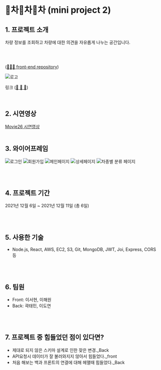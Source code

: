 # 🚗차🚗차🚗차 (mini project 2)

## 1. 프로젝트 소개

차량 정보를 조회하고 차량에 대한 의견을 자유롭게 나누는 공간입니다.

<br/>

<br/> ([👏👏👏 front-end repository](https://github.com/picapipicca/chachachaFE))

![로고](https://img1.daumcdn.net/thumb/R1280x0/?scode=mtistory2&fname=https%3A%2F%2Fblog.kakaocdn.net%2Fdn%2Fb4gOGL%2Fbtrnc4MLbrx%2F8g8GqJkuDEsC3x1aJriJMK%2Fimg.png)

링크
([🚗 🚗 🚗](http://picapipicca.shop/))

<br/>

## 2. 시연영상

[Movie26 시연영상](https://youtu.be/cCj2jCV43Nk "무비평점서비스")
<br/>
<br/>

## 3. 와이어프레임

![로그인](https://img1.daumcdn.net/thumb/R1280x0/?scode=mtistory2&fname=https%3A%2F%2Fblog.kakaocdn.net%2Fdn%2Fc9Dih8%2Fbtrm7Nyz5sE%2Fhp0MwWLZS96jDTKKN7OTHK%2Fimg.png)
![회원가입](https://img1.daumcdn.net/thumb/R1280x0/?scode=mtistory2&fname=https%3A%2F%2Fblog.kakaocdn.net%2Fdn%2FdqWIOb%2FbtrnbIQ2sIn%2FWBOg4JCzOGizhJbJbJrz60%2Fimg.png)
![메인페이지](https://img1.daumcdn.net/thumb/R1280x0/?scode=mtistory2&fname=https%3A%2F%2Fblog.kakaocdn.net%2Fdn%2FwhtE9%2Fbtrm3Qbvro5%2FiJhQMcv1l4i61Qdhxn3Cw0%2Fimg.png)
![상세페이지](https://img1.daumcdn.net/thumb/R1280x0/?scode=mtistory2&fname=https%3A%2F%2Fblog.kakaocdn.net%2Fdn%2FbyuVi5%2Fbtrm9DoWSXX%2FecM2IE2EQQNR85m65mjdi0%2Fimg.png)
![차종별 분류 페이지](https://img1.daumcdn.net/thumb/R1280x0/?scode=mtistory2&fname=https%3A%2F%2Fblog.kakaocdn.net%2Fdn%2FbyZ1mp%2FbtrnbIp1ZVH%2Ft9WDRAIskxD65acnwNasiK%2Fimg.png)

<br/>
<br/>

## 4. 프로젝트 기간

2021년 12월 6일 ~ 2021년 12월 11일 (총 6일)

<br/>
<br/>

## 5. 사용한 기술
- Node.js, React, AWS, EC2, S3, Git, MongoDB, JWT, Joi, Express, CORS 등
<br/>
<br/>

## 6. 팀원

- Front: 이서현, 이해원
- Back:  곽태민, 이도연

<br/>
<br/>

## 7. 프로젝트 중 힘들었던 점이 있다면?

-   제대로 되지 않은 스키마 설계로 인한 잦은 변경._Back
-   API요청시 데이터가 잘 불러와지지 않아서 힘들었다._front
-   처음 해보는 백과 프론트의 연결에 대해 헤맬때 힘들었다._Back

<br/>
<br/>
